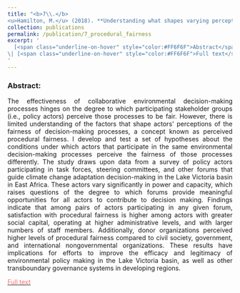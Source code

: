 ```yaml
---
title: "<b>7\\.</b> 
<u>Hamilton, M.</u> (2018). **Understanding what shapes varying perceptions of the procedural fairness of transboundary environmental decision-making processes.** Ecology and Society 23(4):48. <img src='../images/open_access.png'>"
collection: publications
permalink: /publication/7_procedural_fairness
excerpt: '
  [<span class="underline-on-hover" style="color:#FF6F6F">Abstract</span>](../publication/4_cross_level)
\| [<span class="underline-on-hover" style="color:#FF6F6F">Full text</span>](https://www.ecologyandsociety.org/vol23/iss4/art48/)
'
---
```



### Abstract:

<p style='text-align: justify;'>
The effectiveness of collaborative environmental decision-making processes hinges on the degree to which participating stakeholder groups (i.e., policy actors) perceive those processes to be fair. However, there is limited understanding of the factors that shape actors' perceptions of the fairness of decision-making processes, a concept known as perceived procedural fairness. I develop and test a set of hypotheses about the conditions under which actors that participate in the same environmental decision-making processes perceive the fairness of those processes differently. The study draws upon data from a survey of policy actors participating in task forces, steering committees, and other forums that guide climate change adaptation decision-making in the Lake Victoria basin in East Africa. These actors vary significantly in power and capacity, which raises questions of the degree to which forums provide meaningful opportunities for all actors to contribute to decision making. Findings indicate that among pairs of actors participating in any given forum, satisfaction with procedural fairness is higher among actors with greater social capital, operating at higher administrative levels, and with larger numbers of staff members. Additionally, donor organizations perceived higher levels of procedural fairness compared to civil society, government, and international nongovernmental organizations. These results have implications for efforts to improve the efficacy and legitimacy of environmental policy making in the Lake Victoria basin, as well as other transboundary governance systems in developing regions.

[<span class="underline-on-hover" style="color:#FF6F6F">Full text</span>](https://www.ecologyandsociety.org/vol23/iss4/art48/)
